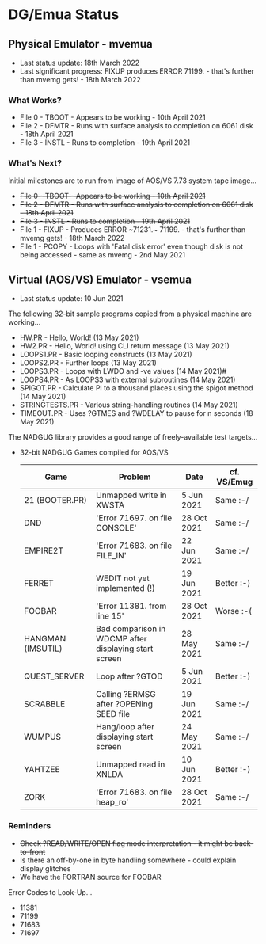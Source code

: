 # DG/Emua Status

## Physical Emulator - mvemua

* Last status update: 18th March 2022
* Last significant progress: FIXUP produces ERROR 71199. - that's further than mvemg gets! - 18th March 2022

### What Works?
* File 0 - TBOOT - Appears to be working - 10th April 2021
* File 2 - DFMTR - Runs with surface analysis to completion on 6061 disk - 18th April 2021
* File 3 - INSTL - Runs to completion - 19th April 2021
  
### What's Next?
Initial milestones are to run from image of AOS/VS 7.73 system tape image...
* ~~File 0 - TBOOT - Appears to be working - 10th April 2021~~
* ~~File 2 - DFMTR - Runs with surface analysis to completion on 6061 disk - 18th April 2021~~
* ~~File 3 - INSTL - Runs to completion - 19th April 2021~~
* File 1 - FIXUP - Produces ERROR ~71231.~ 71199. - that's further than mvemg gets! - 18th March 2022
* File 1 - PCOPY - Loops with 'Fatal disk error' even though disk is not being accessed - same as mvemg - 2nd May 2021

## Virtual (AOS/VS) Emulator - vsemua

* Last status update: 10 Jun 2021
  
The following 32-bit sample programs copied from a physical machine are working...
* HW.PR - Hello, World! (13 May 2021)
* HW2.PR - Hello, World! using CLI return message (13 May 2021)
* LOOPS1.PR - Basic looping constructs (13 May 2021)
* LOOPS2.PR - Further loops (13 May 2021)
* LOOPS3.PR - Loops with LWDO and -ve values (14 May 2021)#
* LOOPS4.PR - As LOOPS3 with external subroutines (14 May 2021)
* SPIGOT.PR - Calculate Pi to a thousand places using the spigot method (14 May 2021)
* STRINGTESTS.PR - Various string-handling routines (14 May 2021)
* TIMEOUT.PR - Uses ?GTMES and ?WDELAY to pause for n seconds (18 May 2021)

The NADGUG library provides a good range of freely-available test targets...
  
* 32-bit NADGUG Games compiled for AOS/VS

  |    Game           |   Problem                                             |   Date      | cf. VS/Emug |
  |-------------------|-------------------------------------------------------|-------------|-------------|
  | 21 (BOOTER.PR)    | Unmapped write in XWSTA                               |  5 Jun 2021 | Same    :-/ | 
  | DND               | 'Error 71697. on file CONSOLE'                        | 28 Oct 2021 | Same    :-/ |
  | EMPIRE2T          | 'Error 71683. on file FILE_IN'                        | 22 Jun 2021 | Same    :-/ |
  | FERRET            | WEDIT not yet implemented (!)                         | 19 Jun 2021 | Better  :-) | 
  | FOOBAR            | 'Error 11381. from line 15'                           | 28 Oct 2021 | Worse   :-( |
  | HANGMAN (IMSUTIL) | Bad comparison in WDCMP after displaying start screen | 28 May 2021 | Same    :-/ | 
  | QUEST_SERVER      | Loop after ?GTOD                                      |  5 Jun 2021 | Better  :-) |
  | SCRABBLE          | Calling ?ERMSG after ?OPENing SEED file               | 19 Jun 2021 | Same    :-/ |
  | WUMPUS            | Hang/loop after displaying start screen               | 24 May 2021 | Same    :-/ | 
  | YAHTZEE           | Unmapped read in XNLDA                                | 10 Jun 2021 | Better  :-) |
  | ZORK              | 'Error 71683. on file heap_ro'                        | 28 Oct 2021 | Same    :-/ |
  
### Reminders
* ~~Check ?READ/WRITE/OPEN flag mode interpretation - it might be back-to-front~~
* Is there an off-by-one in byte handling somewhere - could explain display glitches
* We have the FORTRAN source for FOOBAR

Error Codes to Look-Up...
* 11381
* 71199
* 71683
* 71697

